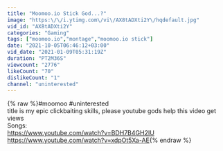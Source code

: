 ```yaml
---
title: "Moomoo.io Stick God...?"
image: "https:\/\/i.ytimg.com\/vi\/AX8tADXti2Y\/hqdefault.jpg"
vid_id: "AX8tADXti2Y"
categories: "Gaming"
tags: ["moomoo.io","montage","moomoo.io stick"]
date: "2021-10-05T06:46:12+03:00"
vid_date: "2021-01-09T05:31:19Z"
duration: "PT2M36S"
viewcount: "2776"
likeCount: "70"
dislikeCount: "1"
channel: "uninterested"
---
```

{% raw %}#moomoo #uninterested<br />title is my epic clickbaiting skills, please youtube gods help this video get views<br />Songs:<br /><a rel="nofollow" target="blank" href="https://www.youtube.com/watch?v=BDH7B4GH2IU">https://www.youtube.com/watch?v=BDH7B4GH2IU</a><br /><a rel="nofollow" target="blank" href="https://www.youtube.com/watch?v=xdpOt5Xa-AE">https://www.youtube.com/watch?v=xdpOt5Xa-AE</a>{% endraw %}
